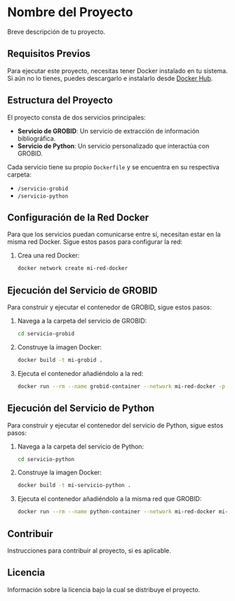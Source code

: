 # Nombre del Proyecto

Breve descripción de tu proyecto.

## Requisitos Previos

Para ejecutar este proyecto, necesitas tener Docker instalado en tu sistema. Si aún no lo tienes, puedes descargarlo e instalarlo desde [Docker Hub](https://hub.docker.com/).

## Estructura del Proyecto

El proyecto consta de dos servicios principales:

- **Servicio de GROBID**: Un servicio de extracción de información bibliográfica.
- **Servicio de Python**: Un servicio personalizado que interactúa con GROBID.

Cada servicio tiene su propio `Dockerfile` y se encuentra en su respectiva carpeta:

- `/servicio-grobid`
- `/servicio-python`

## Configuración de la Red Docker

Para que los servicios puedan comunicarse entre sí, necesitan estar en la misma red Docker. Sigue estos pasos para configurar la red:

1. Crea una red Docker:

    ```bash
    docker network create mi-red-docker
    ```

## Ejecución del Servicio de GROBID

Para construir y ejecutar el contenedor de GROBID, sigue estos pasos:

1. Navega a la carpeta del servicio de GROBID:

    ```bash
    cd servicio-grobid
    ```

2. Construye la imagen Docker:

    ```bash
    docker build -t mi-grobid .
    ```

3. Ejecuta el contenedor añadiéndolo a la red:

    ```bash
    docker run --rm --name grobid-container --network mi-red-docker -p 8070:8070 -p 8071:8071 mi-grobid
    ```

## Ejecución del Servicio de Python

Para construir y ejecutar el contenedor del servicio de Python, sigue estos pasos:

1. Navega a la carpeta del servicio de Python:

    ```bash
    cd servicio-python
    ```

2. Construye la imagen Docker:

    ```bash
    docker build -t mi-servicio-python .
    ```

3. Ejecuta el contenedor añadiéndolo a la misma red que GROBID:

    ```bash
    docker run --rm --name python-container --network mi-red-docker mi-servicio-python
    ```

## Contribuir

Instrucciones para contribuir al proyecto, si es aplicable.

## Licencia

Información sobre la licencia bajo la cual se distribuye el proyecto.
